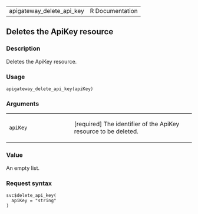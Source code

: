 <table style="width: 100%;">
<tbody>
<tr class="odd">
<td>apigateway_delete_api_key</td>
<td style="text-align: right;">R Documentation</td>
</tr>
</tbody>
</table>

## Deletes the ApiKey resource

### Description

Deletes the ApiKey resource.

### Usage

    apigateway_delete_api_key(apiKey)

### Arguments

<table>
<colgroup>
<col style="width: 35%" />
<col style="width: 65%" />
</colgroup>
<tbody>
<tr class="odd">
<td><code id="apigateway_delete_api_key_:_apiKey">apiKey</code></td>
<td><p>[required] The identifier of the ApiKey resource to be
deleted.</p></td>
</tr>
</tbody>
</table>

### Value

An empty list.

### Request syntax

    svc$delete_api_key(
      apiKey = "string"
    )

